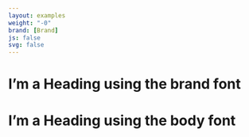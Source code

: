 ```yaml
---
layout: examples
weight: "-0"
brand: [Brand]
js: false
svg: false
---
```


<h1 class="brand-font">I’m a Heading using the brand font</h1>

<h1 class="body-font">I’m a Heading using the body font</h1>